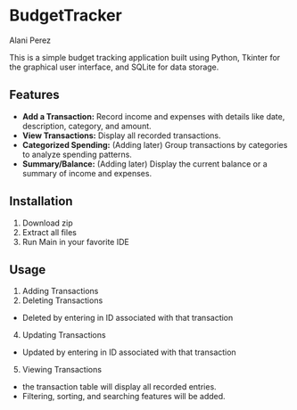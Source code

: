 # BudgetTracker
Alani Perez

This is a simple budget tracking application built using Python, Tkinter for the graphical user interface, and SQLite for data storage.

## Features

* **Add a Transaction:** Record income and expenses with details like date, description, category, and amount.
* **View Transactions:** Display all recorded transactions.
* **Categorized Spending:** (Adding later) Group transactions by categories to analyze spending patterns.
* **Summary/Balance:** (Adding later) Display the current balance or a summary of income and expenses.


## Installation
1. Download zip
2. Extract all files
3. Run Main in your favorite IDE

## Usage
1.  Adding Transactions
2.  Deleting Transactions
   - Deleted by entering in ID associated with that transaction
4.  Updating Transactions
   - Updated by entering in ID associated with that transaction
5.  Viewing Transactions
   - the transaction table will display all recorded entries.
   - Filtering, sorting, and searching features will be added.
